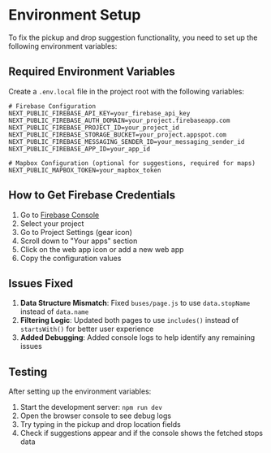 # Environment Setup

To fix the pickup and drop suggestion functionality, you need to set up the following environment variables:

## Required Environment Variables

Create a `.env.local` file in the project root with the following variables:

```env
# Firebase Configuration
NEXT_PUBLIC_FIREBASE_API_KEY=your_firebase_api_key
NEXT_PUBLIC_FIREBASE_AUTH_DOMAIN=your_project.firebaseapp.com
NEXT_PUBLIC_FIREBASE_PROJECT_ID=your_project_id
NEXT_PUBLIC_FIREBASE_STORAGE_BUCKET=your_project.appspot.com
NEXT_PUBLIC_FIREBASE_MESSAGING_SENDER_ID=your_messaging_sender_id
NEXT_PUBLIC_FIREBASE_APP_ID=your_app_id

# Mapbox Configuration (optional for suggestions, required for maps)
NEXT_PUBLIC_MAPBOX_TOKEN=your_mapbox_token
```

## How to Get Firebase Credentials

1. Go to [Firebase Console](https://console.firebase.google.com/)
2. Select your project
3. Go to Project Settings (gear icon)
4. Scroll down to "Your apps" section
5. Click on the web app icon or add a new web app
6. Copy the configuration values

## Issues Fixed

1. **Data Structure Mismatch**: Fixed `buses/page.js` to use `data.stopName` instead of `data.name`
2. **Filtering Logic**: Updated both pages to use `includes()` instead of `startsWith()` for better user experience
3. **Added Debugging**: Added console logs to help identify any remaining issues

## Testing

After setting up the environment variables:
1. Start the development server: `npm run dev`
2. Open the browser console to see debug logs
3. Try typing in the pickup and drop location fields
4. Check if suggestions appear and if the console shows the fetched stops data
